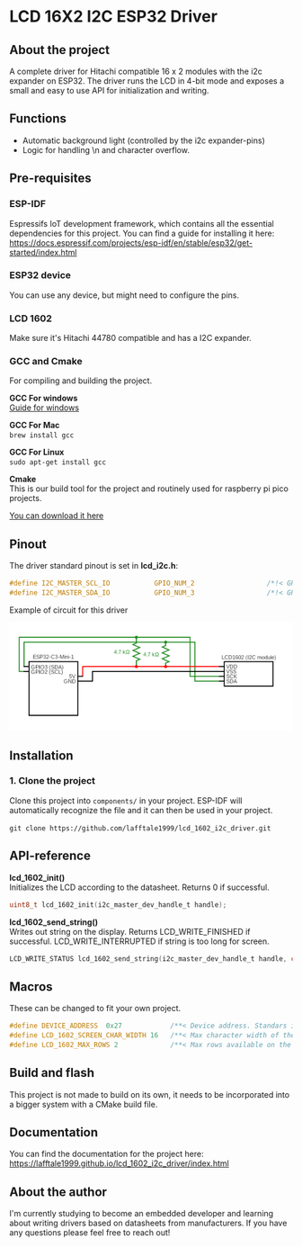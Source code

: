 # LCD 16X2 I2C ESP32 Driver

## About the project
A complete driver for Hitachi compatible 16 x 2 modules with the i2c expander on ESP32. The driver runs the LCD in 4-bit mode and exposes a small and easy to use API for initialization and writing.

## Functions
* Automatic background light (controlled by the i2c expander-pins)
* Logic for handling \n and character overflow.

## Pre-requisites

### ESP-IDF
Espressifs IoT development framework, which contains all the essential dependencies for this project. You can find a guide for installing it here: https://docs.espressif.com/projects/esp-idf/en/stable/esp32/get-started/index.html

### ESP32 device
You can use any device, but might need to configure the pins.

### LCD 1602
Make sure it's Hitachi 44780 compatible and has a I2C expander.

### GCC and Cmake
For compiling and building the project.

**GCC For windows**  
[Guide for windows](https://medium.com/@anazilthottunghal/a-guide-to-installing-gcc-on-windows-5cc95c2f38c4)

**GCC For Mac**  
`brew install gcc`

**GCC For Linux**  
`sudo apt-get install gcc`

**Cmake**  
This is our build tool for the project and routinely used for raspberry pi pico projects.

[You can download it here](https://cmake.org/download/)

## Pinout
The driver standard pinout is set in **lcd_i2c.h**:

```c
#define I2C_MASTER_SCL_IO           GPIO_NUM_2                  /*!< GPIO number used for I2C master clock */
#define I2C_MASTER_SDA_IO           GPIO_NUM_3                  /*!< GPIO number used for I2C master data  */
```

Example of circuit for this driver

![Example of circuit schematic for this project](resources/circuit.png)

## Installation

### 1. Clone the project
Clone this project into `components/` in your project. ESP-IDF will automatically recognize the file and it can then be used in your project.

`git clone https://github.com/lafftale1999/lcd_1602_i2c_driver.git`

## API-reference

**lcd_1602_init()**  
Initializes the LCD according to the datasheet. Returns 0 if successful.
```c
uint8_t lcd_1602_init(i2c_master_dev_handle_t handle);
```

**lcd_1602_send_string()**  
Writes out string on the display. Returns LCD_WRITE_FINISHED if successful. LCD_WRITE_INTERRUPTED if string is too long for screen.
```c
LCD_WRITE_STATUS lcd_1602_send_string(i2c_master_dev_handle_t handle, char *str);
```

## Macros
These can be changed to fit your own project.
```c
#define DEVICE_ADDRESS  0x27            /**< Device address. Standars is often 0x27 */
#define LCD_1602_SCREEN_CHAR_WIDTH 16   /**< Max character width of the screen */
#define LCD_1602_MAX_ROWS 2             /**< Max rows available on the screen */
```

## Build and flash
This project is not made to build on its own, it needs to be incorporated into a bigger system with a CMake build file.

## Documentation
You can find the documentation for the project here: https://lafftale1999.github.io/lcd_1602_i2c_driver/index.html


## About the author
I'm currently studying to become an embedded developer and learning about writing drivers based on datasheets from manufacturers. If you have any questions please feel free to reach out!